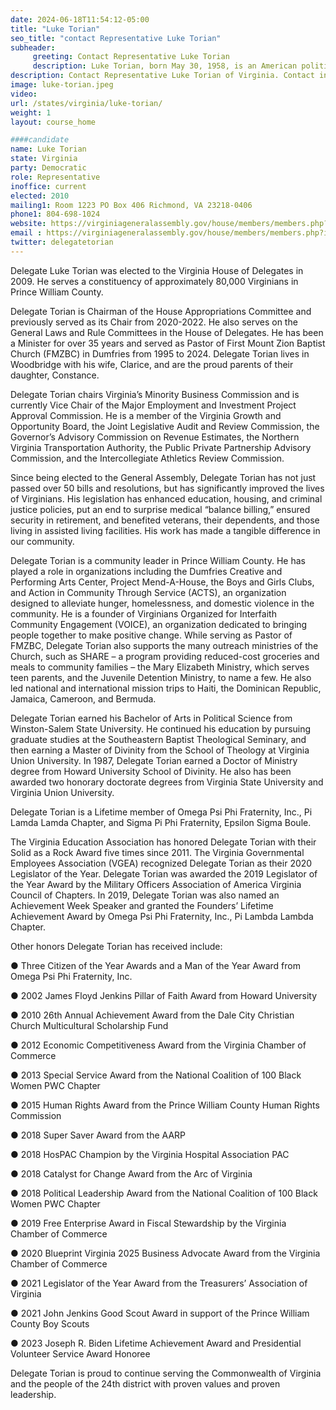 ```yaml
---
date: 2024-06-18T11:54:12-05:00
title: "Luke Torian"
seo_title: "contact Representative Luke Torian"
subheader:
     greeting: Contact Representative Luke Torian
     description: Luke Torian, born May 30, 1958, is an American politician affiliated with the Democratic Party. He serves as a member of the Virginia House of Delegates, representing District 24. He assumed office on January 10, 2024.
description: Contact Representative Luke Torian of Virginia. Contact information for Luke Torian includes email address, phone number, and mailing address.
image: luke-torian.jpeg
video:
url: /states/virginia/luke-torian/
weight: 1
layout: course_home

####candidate
name: Luke Torian
state: Virginia
party: Democratic
role: Representative
inoffice: current
elected: 2010
mailing1: Room 1223 PO Box 406 Richmond, VA 23218-0406
phone1: 804-698-1024
website: https://virginiageneralassembly.gov/house/members/members.php?id=H0227/
email : https://virginiageneralassembly.gov/house/members/members.php?id=H0227/
twitter: delegatetorian
---
```

Delegate Luke Torian was elected to the Virginia House of Delegates in 2009. He serves a constituency of approximately 80,000 Virginians in Prince William County.

 

Delegate Torian is Chairman of the House Appropriations Committee and previously served as its Chair from 2020-2022. He also serves on the General Laws and Rule Committees in the House of Delegates. He has been a Minister for over 35 years and served as Pastor of First Mount Zion Baptist Church (FMZBC) in Dumfries from 1995 to 2024. Delegate Torian lives in Woodbridge with his wife, Clarice, and are the proud parents of their daughter, Constance.

 

Delegate Torian chairs Virginia’s Minority Business Commission and is currently Vice Chair of the Major Employment and Investment Project Approval Commission. He is a member of the Virginia Growth and Opportunity Board, the Joint Legislative Audit and Review Commission, the Governor’s Advisory Commission on Revenue Estimates, the Northern Virginia Transportation Authority, the Public Private Partnership Advisory Commission, and the Intercollegiate Athletics Review Commission.

 

Since being elected to the General Assembly, Delegate Torian has not just passed over 50 bills and resolutions, but has significantly improved the lives of Virginians. His legislation has enhanced education, housing, and criminal justice policies, put an end to surprise medical “balance billing,” ensured security in retirement, and benefited veterans, their dependents, and those living in assisted living facilities. His work has made a tangible difference in our community.

 

Delegate Torian is a community leader in Prince William County. He has played a role in organizations including the Dumfries Creative and Performing Arts Center, Project Mend-A-House, the Boys and Girls Clubs, and Action in Community Through Service (ACTS), an organization designed to alleviate hunger, homelessness, and domestic violence in the community. He is a founder of Virginians Organized for Interfaith Community Engagement (VOICE), an organization dedicated to bringing people together to make positive change. While serving as Pastor of FMZBC, Delegate Torian also supports the many outreach ministries of the Church, such as SHARE – a program providing reduced-cost groceries and meals to community families – the Mary Elizabeth Ministry, which serves teen parents, and the Juvenile Detention Ministry, to name a few. He also led national and international mission trips to Haiti, the Dominican Republic, Jamaica, Cameroon, and Bermuda.

 

Delegate Torian earned his Bachelor of Arts in Political Science from Winston-Salem State University. He continued his education by pursuing graduate studies at the Southeastern Baptist Theological Seminary, and then earning a Master of Divinity from the School of Theology at Virginia Union University. In 1987, Delegate Torian earned a Doctor of Ministry degree from Howard University School of Divinity. He also has been awarded two honorary doctorate degrees from Virginia State University and Virginia Union University.

 

Delegate Torian is a Lifetime member of Omega Psi Phi Fraternity, Inc., Pi Lamda Lamda Chapter, and Sigma Pi Phi Fraternity, Epsilon Sigma Boule.

 

The Virginia Education Association has honored Delegate Torian with their Solid as a Rock Award five times since 2011. The Virginia Governmental Employees Association (VGEA) recognized Delegate Torian as their 2020 Legislator of the Year. Delegate Torian was awarded the 2019 Legislator of the Year Award by the Military Officers Association of America Virginia Council of Chapters. In 2019, Delegate Torian was also named an Achievement Week Speaker and granted the Founders’ Lifetime Achievement Award by Omega Psi Phi Fraternity, Inc., Pi Lambda Lambda Chapter.

 

Other honors Delegate Torian has received include:

●     Three Citizen of the Year Awards and a Man of the Year Award from Omega Psi Phi Fraternity, Inc.

●     2002 James Floyd Jenkins Pillar of Faith Award from Howard University

●     2010 26th Annual Achievement Award from the Dale City Christian Church Multicultural Scholarship Fund

●     2012 Economic Competitiveness Award from the Virginia Chamber of Commerce

●     2013 Special Service Award from the National Coalition of 100 Black Women PWC Chapter

●     2015 Human Rights Award from the Prince William County Human Rights Commission

●     2018 Super Saver Award from the AARP

●     2018 HosPAC Champion by the Virginia Hospital Association PAC

●     2018 Catalyst for Change Award from the Arc of Virginia

●     2018 Political Leadership Award from the National Coalition of 100 Black Women PWC Chapter

●     2019 Free Enterprise Award in Fiscal Stewardship by the Virginia Chamber of Commerce

●     2020 Blueprint Virginia 2025 Business Advocate Award from the Virginia Chamber of Commerce

●     2021 Legislator of the Year Award from the Treasurers’ Association of Virginia

●     2021 John Jenkins Good Scout Award in support of the Prince William County Boy Scouts

●     2023 Joseph R. Biden Lifetime Achievement Award and Presidential Volunteer Service Award Honoree

 

Delegate Torian is proud to continue serving the Commonwealth of Virginia and the people of the 24th district with proven values and proven leadership.
